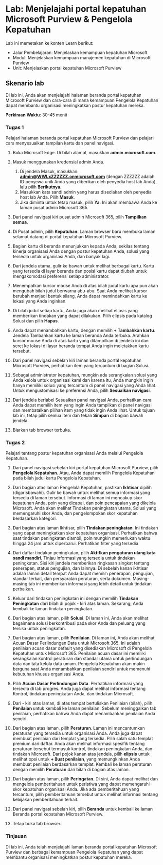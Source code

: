 <!---
---
Lab: Judul: 'Menjelajahi Portal kepatuhan Microsoft Purview & Pengelola Kepatuhan' Jalur Pembelajaran/Modul/Pelajaran: 'Jalur Pembelajaran: Menjelaskan kemampuan kepatuhan Microsoft; Modul 2: Menjelaskan kemampuan manajemen kepatuhan di Microsoft Purview; Unit 2: Menjelaskan portal kepatuhan Microsoft Purview'
---
--->

# Lab: Menjelajahi portal kepatuhan Microsoft Purview & Pengelola Kepatuhan

Lab ini memetakan ke konten Learn berikut:

- Jalur Pembelajaran: Menjelaskan kemampuan kepatuhan Microsoft
- Modul: Menjelaskan kemampuan manajemen kepatuhan di Microsoft Purview
- Unit: Menjelaskan portal kepatuhan Microsoft Purview

## Skenario lab

Di lab ini, Anda akan menjelajahi halaman beranda portal kepatuhan Microsoft Purview dan cara-cara di mana kemampuan Pengelola Kepatuhan dapat membantu organisasi meningkatkan postur kepatuhan mereka.

**Perkiraan Waktu**: 30-45 menit

### Tugas 1

Pelajari halaman beranda portal kepatuhan Microsoft Purview dan pelajari cara menyesuaikan tampilan kartu dan panel navigasi.

1. Buka Microsoft Edge. Di bilah alamat, masukkan **admin.microsoft.com**.
1. Masuk menggunakan kredensial admin Anda.
    1. Di jendela Masuk, masukkan **admin@WWLxZZZZZZ.onmicrosoft.com** (dengan ZZZZZZ adalah ID penyewa unik Anda yang diberikan oleh penyedia host lab Anda), lalu pilih **Berikutnya**.
    1. Masukkan kata sandi admin yang harus disediakan oleh penyedia host lab Anda. Pilih **Masuk**.
    1. Jika diminta untuk tetap masuk, pilih **Ya**. Ini akan membawa Anda ke laman pusat admin Microsoft 365.

1. Dari panel navigasi kiri pusat admin Microsoft 365, pilih **Tampilkan semua**.

1. Di Pusat admin, pilih **Kepatuhan**.  Laman browser baru membuka laman selamat datang di portal kepatuhan Microsoft Purview.  

1. Bagian kartu di beranda menunjukkan kepada Anda, sekilas tentang kinerja organisasi Anda dengan postur kepatuhan Anda, solusi yang tersedia untuk organisasi Anda, dan banyak lagi.

1. Dari jendela utama, gulir ke bawah untuk melihat berbagai kartu. Kartu yang tersedia di layar beranda dan posisi kartu dapat diubah untuk mengakomodasi preferensi setiap administrator.  

1. Menempatkan kursor mouse Anda di atas bilah judul kartu apa pun akan mengubah bilah judul berwarna abu-abu.  Saat Anda melihat kursor berubah menjadi bentuk silang, Anda dapat memindahkan kartu ke lokasi yang Anda inginkan.

1. Di bilah judul setiap kartu, Anda juga akan melihat elipsis yang memberikan tindakan yang dapat dilakukan.  Pilih elipsis pada katalog Solusi dan pilih **Hapus**.

1. Anda dapat menambahkan kartu, dengan memilih **+ Tambahkan kartu**.  Jendela Tambahkan kartu ke laman beranda Anda terbuka.  Arahkan kursor mouse Anda di atas kartu yang ditampilkan di jendela ini dan seret ke lokasi di layar beranda tempat Anda ingin meletakkan kartu tersebut.

1. Dari panel navigasi sebelah kiri laman beranda portal kepatuhan Microsoft Purview, perhatikan item yang tercantum di bagian Solusi.  

1. Sebagai administrator kepatuhan, mungkin ada serangkaian solusi yang Anda kelola untuk organisasi kami dan karena itu, Anda mungkin ingin hanya memiliki solusi yang tercantum di panel navigasi yang Anda lihat. Untuk mengustomisasi ke preferensi Anda, pilih **Sesuaikan navigasi**.  

1. Dari jendela berlabel Sesuaikan panel navigasi Anda, perhatikan cara Anda dapat memilih item yang ingin Anda tampilkan di panel navigasi dan membatalkan pilihan item yang tidak ingin Anda lihat. Untuk tujuan lab ini, tetap pilih semua item dan tekan **Simpan** di bagian bawah jendela.  

1. Biarkan tab browser terbuka.

### Tugas 2

Pelajari tentang postur kepatuhan organisasi Anda melalui Pengelola Kepatuhan.

1. Dari panel navigasi sebelah kiri portal kepatuhan Microsoft Purview, pilih **Pengelola Kepatuhan**.  Atau, Anda dapat memilih Pengelola Kepatuhan pada bilah judul kartu Pengelola Kepatuhan.

1. Dari bagian atas laman Pengelola Kepatuhan, pastikan **Ikhtisar** dipilih (digarisbawahi). Gulir ke bawah untuk melihat semua informasi yang tersedia di laman tersebut.  Informasi di laman ini mencakup skor kepatuhan Anda, poin yang dicapai, dan poin pencapaian yang dikelola Microsoft.   Anda akan melihat Tindakan peningkatan utama, Solusi yang memengaruhi skor Anda, dan pengelompokan skor kepatuhan berdasarkan kategori.

1. Dari bagian atas laman Ikhtisar, pilih **Tindakan peningkatan**.  Ini tindakan yang dapat meningkatkan skor kepatuhan organisasi. Perhatikan bahwa saat tindakan peningkatan diambil, poin mungkin memerlukan waktu hingga 24 jam untuk diperbarui.  Perhatikan filter yang tersedia.

1. Dari daftar tindakan peningkatan, pilih **Aktifkan pengaturan ulang kata sandi mandiri**.  Tinjau informasi yang tersedia untuk tindakan peningkatan.  Sisi kiri jendela memberikan ringkasan singkat tentang penerapan, status pengujian, dan lainnya. Di sebelah kanan ikhtisar adalah laman detail tempat Anda dapat memilih penerapan, pengujian, standar terkait, dan persyaratan peraturan, serta dokumen. Masing-masing tab ini memberikan informasi yang lebih detail untuk tindakan perbaikan.

1. Keluar dari tindakan peningkatan ini dengan memilih **Tindakan Peningkatan** dari bilah di pojok - kiri atas laman.  Sekarang, Anda kembali ke laman tindakan peningkatan.

1. Dari bagian atas laman, pilih **Solusi**. Di laman ini, Anda akan melihat bagaimana solusi berkontribusi pada skor Anda dan peluang yang tersisa untuk peningkatan.

1. Dari bagian atas laman, pilih **Penilaian**. Di laman ini, Anda akan melihat Acuan Dasar Perlindungan Data untuk Microsoft 365.  Ini adalah penilaian acuan dasar default yang disediakan Microsoft di Pengelola Kepatuhan untuk Microsoft 365.  Penilaian acuan dasar ini memiliki serangkaian kontrol peraturan dan standar utama untuk perlindungan data dan tata kelola data umum. Pengelola Kepatuhan akan makin berguna saat Anda menambahkan penilaian sendiri untuk memenuhi kebutuhan khusus organisasi Anda.

1. Pilih **Acuan Dasar Perlindungan Data**.  Perhatikan informasi yang tersedia di tab progres. Anda juga dapat melihat informasi tentang Kontrol, tindakan peningkatan Anda, dan tindakan Microsoft.  

1. Dari - kiri atas laman, di atas tempat bertuliskan Penilaian (bilah), pilih **Penilaian** untuk kembali ke laman penilaian.  Sebelum meninggalkan tab penilaian, perhatikan bahwa Anda dapat menambahkan penilaian Anda sendiri.

1. Dari bagian atas laman, pilih **Peraturan**.  Laman ini mencantumkan peraturan yang tersedia untuk organisasi Anda. Anda juga dapat membuat penilaian dari templat yang tersedia.  Pilih salah satu templat premium dari daftar.  Anda akan melihat informasi spesifik tentang peraturan tersebut termasuk kontrol, tindakan peningkatan Anda, dan tindakan Microsoft.  Dari pojok kanan atas jendela, pilih **elipsis** untuk melihat opsi untuk **+ Buat penilaian**, yang memungkinkan Anda membuat penilaian berdasarkan templat.  Kembali ke laman peraturan dengan memilih **Peraturan** dari bilah di bagian atas laman.

1. Dari bagian atas laman, pilih **Peringatan**.   Di sini, Anda dapat melihat dan mengelola pemberitahuan untuk peristiwa yang dapat memengaruhi skor kepatuhan organisasi Anda.  Jika ada pemberitahuan yang tercantum, pilih pemberitahuan tersebut untuk melihat informasi tentang kebijakan pemberitahuan terkait.

1. Dari panel navigasi sebelah kiri, pilih **Beranda** untuk kembali ke laman Beranda portal kepatuhan Microsoft Purview.

1. Tetap buka tab browser.

### Tinjauan

Di lab ini, Anda telah menjelajahi laman beranda portal kepatuhan Microsoft Purview dan berbagai kemampuan Pengelola Kepatuhan yang dapat membantu organisasi meningkatkan postur kepatuhan mereka.
